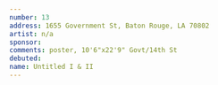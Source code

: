 ```yaml
---
number: 13
address: 1655 Government St, Baton Rouge, LA 70802
artist: n/a
sponsor: 
comments: poster, 10'6"x22'9" Govt/14th St
debuted: 
name: Untitled I & II
---
```

